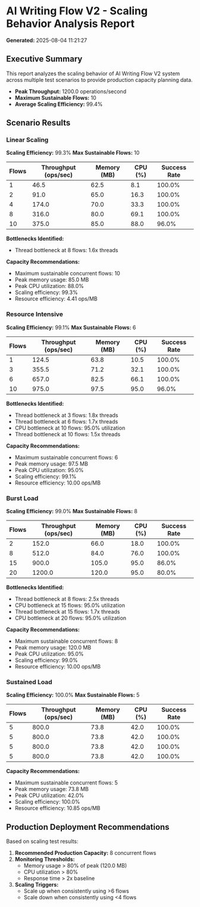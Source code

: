 # AI Writing Flow V2 - Scaling Behavior Analysis Report
**Generated:** 2025-08-04 11:21:27

## Executive Summary

This report analyzes the scaling behavior of AI Writing Flow V2 system
across multiple test scenarios to provide production capacity planning data.

- **Peak Throughput:** 1200.0 operations/second
- **Maximum Sustainable Flows:** 10
- **Average Scaling Efficiency:** 99.4%

## Scenario Results

### Linear Scaling

**Scaling Efficiency:** 99.3%
**Max Sustainable Flows:** 10

| Flows | Throughput (ops/sec) | Memory (MB) | CPU (%) | Success Rate |
|-------|---------------------|-------------|---------|--------------|
| 1 | 46.5 | 62.5 | 8.1 | 100.0% |
| 2 | 91.0 | 65.0 | 16.3 | 100.0% |
| 4 | 174.0 | 70.0 | 33.3 | 100.0% |
| 8 | 316.0 | 80.0 | 69.1 | 100.0% |
| 10 | 375.0 | 85.0 | 88.0 | 96.0% |

**Bottlenecks Identified:**
- Thread bottleneck at 8 flows: 1.6x threads

**Capacity Recommendations:**
- Maximum sustainable concurrent flows: 10
- Peak memory usage: 85.0 MB
- Peak CPU utilization: 88.0%
- Scaling efficiency: 99.3%
- Resource efficiency: 4.41 ops/MB

### Resource Intensive

**Scaling Efficiency:** 99.1%
**Max Sustainable Flows:** 6

| Flows | Throughput (ops/sec) | Memory (MB) | CPU (%) | Success Rate |
|-------|---------------------|-------------|---------|--------------|
| 1 | 124.5 | 63.8 | 10.5 | 100.0% |
| 3 | 355.5 | 71.2 | 32.1 | 100.0% |
| 6 | 657.0 | 82.5 | 66.1 | 100.0% |
| 10 | 975.0 | 97.5 | 95.0 | 96.0% |

**Bottlenecks Identified:**
- Thread bottleneck at 3 flows: 1.8x threads
- Thread bottleneck at 6 flows: 1.7x threads
- CPU bottleneck at 10 flows: 95.0% utilization
- Thread bottleneck at 10 flows: 1.5x threads

**Capacity Recommendations:**
- Maximum sustainable concurrent flows: 6
- Peak memory usage: 97.5 MB
- Peak CPU utilization: 95.0%
- Scaling efficiency: 99.1%
- Resource efficiency: 10.00 ops/MB

### Burst Load

**Scaling Efficiency:** 99.0%
**Max Sustainable Flows:** 8

| Flows | Throughput (ops/sec) | Memory (MB) | CPU (%) | Success Rate |
|-------|---------------------|-------------|---------|--------------|
| 2 | 152.0 | 66.0 | 18.0 | 100.0% |
| 8 | 512.0 | 84.0 | 76.0 | 100.0% |
| 15 | 900.0 | 105.0 | 95.0 | 86.0% |
| 20 | 1200.0 | 120.0 | 95.0 | 80.0% |

**Bottlenecks Identified:**
- Thread bottleneck at 8 flows: 2.5x threads
- CPU bottleneck at 15 flows: 95.0% utilization
- Thread bottleneck at 15 flows: 1.7x threads
- CPU bottleneck at 20 flows: 95.0% utilization

**Capacity Recommendations:**
- Maximum sustainable concurrent flows: 8
- Peak memory usage: 120.0 MB
- Peak CPU utilization: 95.0%
- Scaling efficiency: 99.0%
- Resource efficiency: 10.00 ops/MB

### Sustained Load

**Scaling Efficiency:** 100.0%
**Max Sustainable Flows:** 5

| Flows | Throughput (ops/sec) | Memory (MB) | CPU (%) | Success Rate |
|-------|---------------------|-------------|---------|--------------|
| 5 | 800.0 | 73.8 | 42.0 | 100.0% |
| 5 | 800.0 | 73.8 | 42.0 | 100.0% |
| 5 | 800.0 | 73.8 | 42.0 | 100.0% |
| 5 | 800.0 | 73.8 | 42.0 | 100.0% |

**Capacity Recommendations:**
- Maximum sustainable concurrent flows: 5
- Peak memory usage: 73.8 MB
- Peak CPU utilization: 42.0%
- Scaling efficiency: 100.0%
- Resource efficiency: 10.85 ops/MB

## Production Deployment Recommendations

Based on scaling test results:

1. **Recommended Production Capacity:** 8 concurrent flows
2. **Monitoring Thresholds:**
   - Memory usage > 80% of peak (120.0 MB)
   - CPU utilization > 80%
   - Response time > 2x baseline
3. **Scaling Triggers:**
   - Scale up when consistently using >6 flows
   - Scale down when consistently using <4 flows

